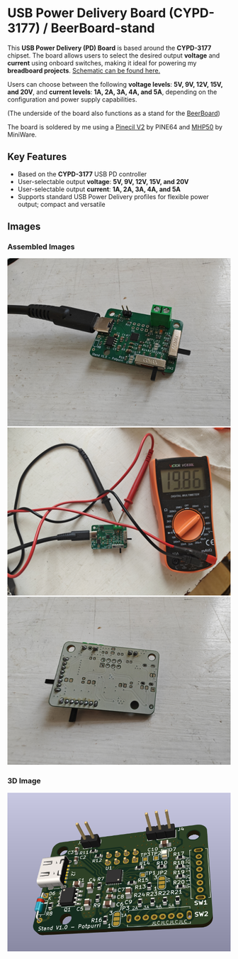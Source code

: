 # USB Power Delivery Board (CYPD-3177) / BeerBoard-stand

This **USB Power Delivery (PD) Board** is based around the **CYPD-3177** chipset. The board allows users to select the desired output **voltage** and **current** using onboard switches, making it ideal for powering my **breadboard projects**. [Schematic can be found here.](https://github.com/potpurri/USB-C-PD-CYPD3177-and-BeerBoard-stand/blob/f3c342192d2ab72d846928ec36ac7f8050d37a6a/imgs/Schematic.pdf)

Users can choose between the following **voltage levels**: **5V, 9V, 12V, 15V, and 20V**, and **current levels**: **1A, 2A, 3A, 4A, and 5A**, depending on the configuration and power supply capabilities.

(The underside of the board also functions as a stand for the [BeerBoard](https://github.com/potpurri/BeerBoard))

The board is soldered by me using a [Pinecil V2](https://wiki.pine64.org/wiki/Pinecil) by PINE64  and [MHP50](https://e-design.com.cn/en/Mini-Hot-Plate-Preheater-MHP50-PG9555615) by MiniWare.

## Key Features
- Based on the **CYPD-3177** USB PD controller
- User-selectable output **voltage**: **5V, 9V, 12V, 15V, and 20V**
- User-selectable output **current**: **1A, 2A, 3A, 4A, and 5A**
- Supports standard USB Power Delivery profiles for flexible power output; compact and versatile

## Images

### Assembled Images
![USB PD Board](imgs/top.jpg)
![20V delivery](imgs/delivering20v.jpg)
![Board bottom](imgs/bottom.jpg)

### 3D Image
![USB PD Board 3D Image](imgs/3d_image.png)
